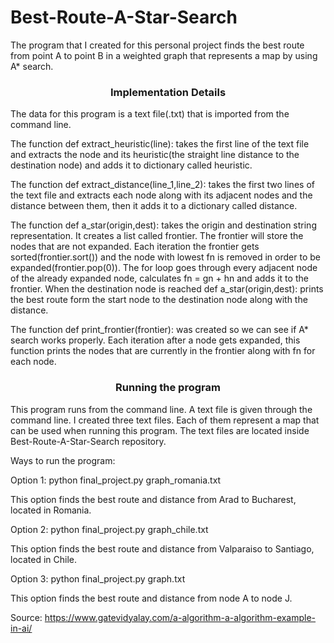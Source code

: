 # Best-Route-A-Star-Search
The program that I created for this personal project finds the best route from point A to point B in a weighted graph that represents a map by using A* search.
<h3 align="center">Implementation Details</h3>
The data for this program is a text file(.txt) that is imported from the command line.

The function def extract_heuristic(line): takes the first line of the text file and extracts the node and its heuristic(the straight line distance to the destination node) and adds it to dictionary called heuristic.

The function def extract_distance(line_1,line_2): takes the first two lines of the text file and extracts each node along with its adjacent nodes and the distance between them, then it adds it to a dictionary called distance.

The function def a_star(origin,dest): takes the origin and destination string representation. It creates a list called frontier. The frontier will store the nodes that are not expanded. Each iteration the frontier gets sorted(frontier.sort()) and the node with lowest fn is removed in order to be expanded(frontier.pop(0)). The for loop goes through every adjacent node of the already expanded node, calculates fn = gn + hn and adds it to the frontier. When the destination node is reached def a_star(origin,dest): prints the best route form the start node to the destination node along with the distance.

The function def print_frontier(frontier): was created so we can see if A* search works properly. Each iteration after a node gets expanded, this function prints the nodes that are currently in the frontier along with fn for each node.

<h3 align="center">Running the program</h3>
This program runs from the command line. A text file is given through the command line. I created three text files. Each of them represent a map that can be used when running this program. The text files are located inside Best-Route-A-Star-Search repository. 

Ways to run the program:

Option 1: python final_project.py graph_romania.txt

This option finds the best route and distance from Arad to Bucharest, located in Romania.

Option 2: python final_project.py graph_chile.txt

This option finds the best route and distance from Valparaiso to Santiago, located in Chile.

Option 3: python final_project.py graph.txt

This option finds the best route and distance from node A to node J. 

Source: https://www.gatevidyalay.com/a-algorithm-a-algorithm-example-in-ai/
